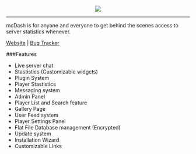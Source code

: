<p align="center"><img src="https://belowaverage.org/Scripts/mcDash/dpnd/images/logo.png"></p><hr>

mcDash is for anyone and everyone to get behind the scenes access to server statistics whenever.

[Website](http://belowaverage.org/mcDash) | [Bug Tracker](https://belowaverage.org/mcDash/Issues%20&%20Bugs/)

###Features

* Live server chat
* Stastistics (Customizable widgets)
* Plugin System 
* Player Stastistics 
* Messaging system 
* Admin Panel 
* Player List and Search feature 
* Gallery Page 
* User Feed system 
* Player Settings Panel 
* Flat File Database management (Encrypted) 
* Update system 
* Installation Wizard 
* Customizable Links
